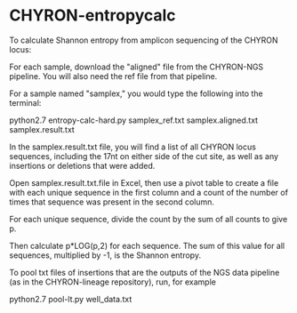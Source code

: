 # CHYRON-entropycalc

To calculate Shannon entropy from amplicon sequencing of the CHYRON locus:

For each sample, download the "aligned" file from the CHYRON-NGS pipeline. You will also need the ref file from 
that pipeline.

For a sample named "samplex," you would type the following into the terminal:

python2.7 entropy-calc-hard.py samplex_ref.txt samplex.aligned.txt samplex.result.txt

In the samplex.result.txt file, you will find a list of all CHYRON locus sequences, including the 17nt on either 
side of the cut site, as well as any insertions or deletions that were added.

Open samplex.result.txt.file in Excel, then use a pivot table to create a file with each unique sequence in the
first column and a count of the number of times that sequence was present in the second column.

For each unique sequence, divide the count by the sum of all counts to give p.

Then calculate p*LOG(p,2) for each sequence. The sum of this value for all sequences, multiplied by -1, is the Shannon
entropy.

To pool txt files of insertions that are the outputs of the NGS data pipeline (as in the CHYRON-lineage repository), run,
for example

python2.7 pool-lt.py well_data.txt
